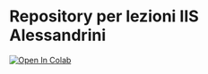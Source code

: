 # Repository per lezioni IIS Alessandrini

[![Open In Colab](https://colab.research.google.com/assets/colab-badge.svg)](https://colab.research.google.com/github/MatteoH2O1999/iis-alessandrini-lectures)
